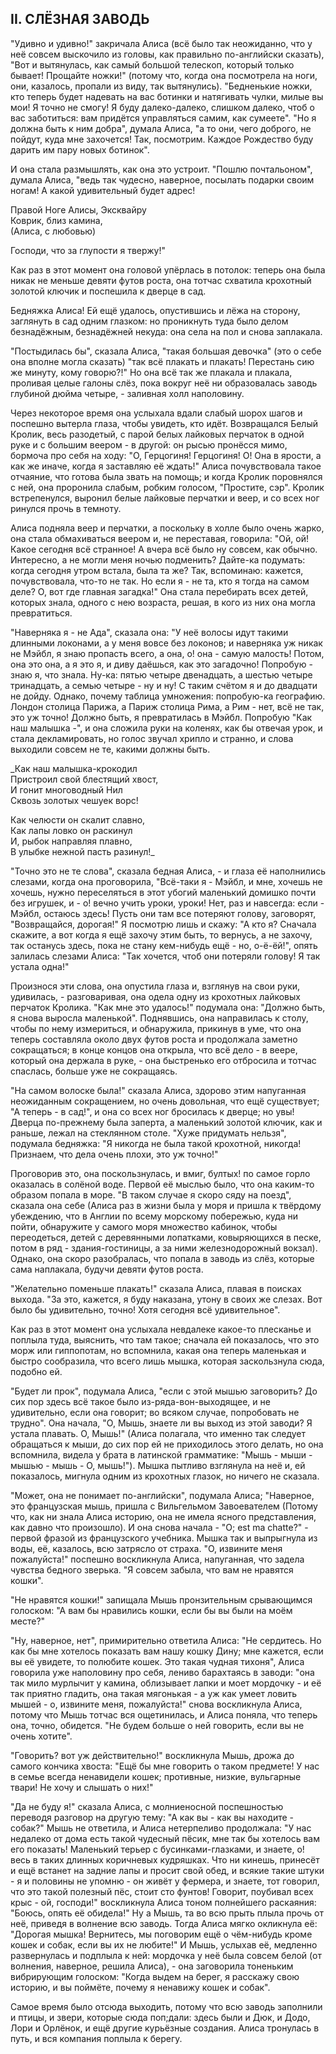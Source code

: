 ## II. СЛЁЗНАЯ ЗАВОДЬ

"Удивно и удивно!" закричала Алиса (всё было так неожиданно, что у неё совсем выскочило из головы, как правильно по-английски сказать), "Вот и вытянулась, как самый большой телескоп, который только бывает! Прощайте ножки!" (потому что, когда она посмотрела на ноги, они, казалось, пропали из виду, так вытянулись). "Бедненькие ножки, кто теперь будет надевать на вас ботинки и натягивать чулки, милые вы мои! Я точно не смогу! Я буду далеко-далеко, слишком далеко, чтоб о вас заботиться: вам придётся управляться самим, как сумеете". "Но я должна быть к ним добра", думала Алиса, "а то они, чего доброго, не пойдут, куда мне захочется! Так, посмотрим. Каждое Рождество буду дарить им пару новых ботинок".

И она стала размышлять, как она это устроит. "Пошлю почтальоном", думала Алиса, "ведь так чудесно, наверное, посылать подарки своим ногам! А какой удивительный будет адрес!

Правой Ноге Алисы, Эксквайру  
Коврик, близ камина,  
(Алиса, с любовью)

Господи, что за глупости я твержу!"

Как раз в этот момент она головой упёрлась в потолок: теперь она была никак не меньше девяти футов роста, она тотчас схватила крохотный золотой ключик и поспешила к дверце в сад.

Бедняжка Алиса! Ей ещё удалось, опустившись и лёжа на сторону, заглянуть в сад одним глазком: но проникнуть туда было делом безнадёжным, безнадёжней некуда: она села на пол и снова заплакала.

"Постыдилась бы", сказала Алиса, "такая большая девочка" (это о себе она вполне могла сказать) "так всё плакать и плакать! Перестань сию же минуту, кому говорю?!" Но она всё так же плакала и плакала, проливая целые галоны слёз, пока вокруг неё ни образовалась заводь глубиной дюйма четыре, - заливная холл наполовину.

Через некоторое время она услыхала вдали слабый шорох шагов и поспешно вытерла глаза, чтобы увидеть, кто идёт. Возвращался Белый Кролик, весь разодетый, с парой белых лайковых перчаток в одной руке и с большим веером - в другой: он рысью пронёсся мимо, бормоча про себя на ходу: "О, Герцогиня! Герцогиня! О! Она в ярости, а как же иначе, когда я заставляю её ждать!" Алиса почувствовала такое отчаяние, что готова была звать на помощь; и когда Кролик поровнялся с ней, она проронила слабым, робким голосом, "Простите, сэр". Кролик встрепенулся, выронил белые лайковые перчатки и веер, и со всех ног ринулся прочь в темноту.

Алиса подняла веер и перчатки, а поскольку в холле было очень жарко, она стала обмахиваться веером и, не переставая, говорила: "Ой, ой! Какое сегодня всё странное! А вчера всё было ну совсем, как обычно. Интересно, а не могли меня ночью подменить? Дайте-ка подумать: когда сегодня утром встала, была та же? Так, вспоминаю: кажется, почувствовала, что-то не так. Но если я - не та, кто я тогда на самом деле? О, вот где главная загадка!" Она стала перебирать всех детей, которых знала, одного с нею возраста, решая, в кого из них она могла превратиться.

"Наверняка я - не Ада", сказала она: "У неё волосы идут такими длинными локонами, а у меня вовсе без локонов; и наверняка уж никак не Мэйбл, я знаю пропасть всего, а она, о! она - самую малость! Потом, она это она, а я это я, и диву даёшься, как это загадочно! Попробую - знаю я, что знала. Ну-ка: пятью четыре двенадцать, а шестью четыре тринадцать, а семью четыре - ну и ну! С таким счётом я и до двадцати не дойду. Однако, почему таблица умножения: попробую-ка географию. Лондон столица Парижа, а Париж столица Рима, а Рим - нет, всё не так, это уж точно! Должно быть, я превратилась в Мэйбл. Попробую "Как наш малышка -", и она сложила руки на коленях, как бы отвечая урок, и стала декламировать, но голос звучал хрипло и странно, и слова выходили совсем не те, какими должны быть.

_Как наш малышка-крокодил  
Пристроил свой блестящий хвост,  
И гонит многоводный Нил  
Сквозь золотых чешуек ворс!

Как челюсти он скалит славно,  
Как лапы ловко он раскинул  
И, рыбок направляя плавно,  
В улыбке нежной пасть разинул!_

"Точно это не те слова", сказала бедная Алиса, - и глаза её наполнились слезами, когда она проговорила, "Всё-таки я - Мэйбл, и мне, хочешь не хочешь, нужно переселяться в этот убогий маленький домишко почти без игрушек, и - о! вечно учить уроки, уроки! Нет, раз и навсегда: если - Мэйбл, остаюсь здесь! Пусть они там все потеряют голову, заговорят, "Возвращайся, дорогая!" Я посмотрю лишь и скажу: "А кто я? Сначала скажите, а вот когда я ещё захочу этим быть, то вернусь, а не захочу, так останусь здесь, пока не стану кем-нибудь ещё - но, о-ё-ёй!", опять залилась слезами Алиса: "Так хочется, чтоб они потеряли голову! Я так устала одна!"

Произнося эти слова, она опустила глаза и, взглянув на свои руки, удивилась, - разговаривая, она одела одну из крохотных лайковых перчаток Кролика. "Как мне это удалось!" подумала она: "Должно быть, я снова выросла маленькой". Поднявшись, она направилась к столу, чтобы по нему измериться, и обнаружила, прикинув в уме, что она теперь составляла около двух футов роста и продолжала заметно сокращаться; в конце концов она открыла, что всё дело - в веере, который она держала в руке, - она быстренько его отбросила и тотчас спаслась, больше уже не сокращаясь.

"На самом волоске была!" сказала Алиса, здорово этим напуганная неожиданным сокращением, но очень довольная, что ещё существует; "А теперь - в сад!", и она со всех ног бросилась к дверце; но увы! Дверца по-прежнему была заперта, а маленький золотой ключик, как и раньше, лежал на стеклянном столе. "Хуже придумать нельзя", подумала бедняжка: "Я никогда не была такой крохотной, никогда! Признаем, что дела очень плохи, это уж точно!"

Проговорив это, она поскользнулась, и вмиг, бултых! по самое горло оказалась в солёной воде. Первой её мыслью было, что она каким-то образом попала в море. "В таком случае я скоро сяду на поезд", сказала она себе (Алиса раз в жизни была у моря и пришла к твёрдому убеждению, что в Англии по всему морскому побережью, куда ни пойти, обнаружите у самого моря множество кабинок, чтобы переодеться, детей с деревянными лопатками, ковыряющихся в песке, потом в ряд - здания-гостиницы, а за ними железнодорожный вокзал). Однако, она скоро разобралась, что попала в заводь из слёз, которые сама наплакала, будучи девяти футов роста.

"Желательно поменьше плакать!" сказала Алиса, плавая в поисках выхода. "За это, кажется, я буду наказана, утону в своих же слезах. Вот было бы удивительно, точно! Хотя сегодня всё удивительное".

Как раз в этот момент она услыхала невдалеке какое-то плесканье и поплыла туда, выяснить, что там такое; сначала ей показалось, что это морж или гиппопотам, но вспомнила, какая она теперь маленькая и быстро сообразила, что всего лишь мышка, которая заскользнула сюда, подобно ей.

"Будет ли прок", подумала Алиса, "если с этой мышью заговорить? До сих пор здесь всё такое было из-ряда-вон-выходящее, и не удивительно, если она говорит; во всяком случае, попробовать не трудно". Она начала, "О, Мышь, знаете ли вы выход из этой заводи? Я устала плавать. О, Мышь!" (Алиса полагала, что именно так следует обращаться к мыши, до сих пор ей не приходилось этого делать, но она вспомнила, видела у брата в латинской грамматике: "Мышь - мыши - мышью - мышь - О, мышь!"). Мышка пытливо взглянула на неё и, ей показалось, мигнула одним из крохотных глазок, но ничего не сказала.

"Может, она не понимает по-английски", подумала Алиса; "Наверное, это французская мышь, пришла с Вильгельмом Завоевателем (Потому что, как ни знала Алиса историю, она не имела ясного представления, как давно что произошло). И она снова начала - "O; est ma chatte?" - первой фразой из французского учебника. Мышка так и выпрыгнула из воды, её, казалось, всю затрясло от страха. "О, извините меня пожалуйста!" поспешно воскликнула Алиса, напуганная, что задела чувства бедного зверька. "Я совсем забыла, что вам не нравятся кошки".

"Не нравятся кошки!" запищала Мышь пронзительным срывающимся голоском: "А вам бы нравились кошки, если бы вы были на моём месте?"

"Ну, наверное, нет", примирительно ответила Алиса: "Не сердитесь. Но как бы мне хотелось показать вам нашу кошку Дину; мне кажется, если вы её увидете, то полюбите кошек. Это такая чудная тихоня", Алиса говорила уже наполовину про себя, лениво барахтаясь в заводи: "она так мило мурлычит у камина, облизывает лапки и моет мордочку - и её так приятно гладить, она такая мягонькая - а уж как умеет ловить мышей - о, извините меня, пожалуйста!" снова воскликнула Алиса, потому что Мышь тотчас вся ощетинилась, и Алиса поняла, что теперь она, точно, обидется. "Не будем больше о ней говорить, если вы не очень хотите".

"Говорить? вот уж действительно!" воскликнула Мышь, дрожа до самого кончика хвоста: "Ещё бы мне говорить о таком предмете! У нас в семье всегда ненавидели кошек; противные, низкие, вульгарные твари! Не хочу и слышать о них!"

"Да не буду я!" сказала Алиса, с молниеносной поспешностью переводя разговор на другую тему: "А как вы - как вы находите - собак?" Мышь не ответила, и Алиса нетерпеливо продолжала: "У нас недалеко от дома есть такой чудесный пёсик, мне так бы хотелось вам его показать! Маленький терьер с бусинками-глазками, и знаете, о! весь в таких длинных коричневых кудряшках. Что ни кинешь, принесёт и ещё встанет на задние лапы и просит свой обед, и всякие такие штуки - я и половины не упомню - он живёт у фермера, и знаете, тот говорил, что это такой полезный пёс, стоит сто фунтов! Говорит, поубивал всех крыс - ой, господи!" воскликнула Алиса тоном полнейшего раскаяния: "Боюсь, опять её обидела!" Ну а Мышь, та во всю прыть плыла прочь от неё, приведя в волнение всю заводь. Тогда Алиса мягко окликнула её: "Дорогая мышка! Вернитесь, мы поговорим ещё о чём-нибудь кроме кошек и собак, если вы их не любите!" И Мышь, услыхав её, медленно развернулась и подплыла к ней: мордочка у неё была совсем белой (от волнения, наверное, решила Алиса), - она заговорила тоненьким вибрирующим голоском: "Когда выдем на берег, я расскажу свою историю, и вы поймёте, почему я ненавижу кошек и собак".

Самое время было отсюда выходить, потому что всю заводь заполнили и птицы, и звери, которые сюда поп;дали: здесь были и Дюк, и Додо, Лори и Орлёнок, и ещё другие курьёзные создания. Алиса тронулась в путь, и вся компания поплыла к берегу.